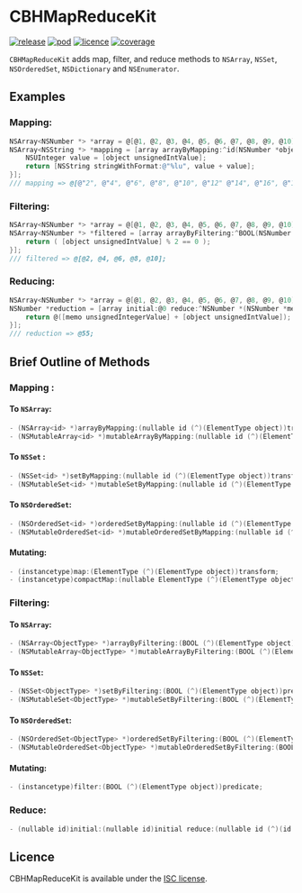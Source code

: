 # CBHMapReduceKit

[![release](https://img.shields.io/github/release/chris-huxtable/CBHMapReduceKit.svg)](https://github.com/chris-huxtable/CBHMapReduceKit/releases)
[![pod](https://img.shields.io/cocoapods/v/CBHMapReduceKit.svg)](https://cocoapods.org/pods/CBHMapReduceKit)
[![licence](https://img.shields.io/badge/licence-ISC-lightgrey.svg?cacheSeconds=2592000)](https://github.com/chris-huxtable/CBHMapReduceKit/blob/master/LICENSE)
[![coverage](https://img.shields.io/badge/coverage-100%25-brightgreen.svg?cacheSeconds=2592000)](https://github.com/chris-huxtable/CBHMapReduceKit)

`CBHMapReduceKit` adds  map, filter, and reduce methods to `NSArray`, `NSSet`, `NSOrderedSet`,  `NSDictionary` and `NSEnumerator`. 


## Examples

### Mapping:
```objective-c
NSArray<NSNumber *> *array = @[@1, @2, @3, @4, @5, @6, @7, @8, @9, @10];
NSArray<NSString *> *mapping = [array arrayByMapping:^id(NSNumber *object) {
	NSUInteger value = [object unsignedIntValue];
	return [NSString stringWithFormat:@"%lu", value + value];
}];
/// mapping => @[@"2", @"4", @"6", @"8", @"10", @"12" @"14", @"16", @"18", @"20"];
```

### Filtering:
```objective-c
NSArray<NSNumber *> *array = @[@1, @2, @3, @4, @5, @6, @7, @8, @9, @10];
NSArray<NSNumber *> *filtered = [array arrayByFiltering:^BOOL(NSNumber *object) {
	return ( [object unsignedIntValue] % 2 == 0 );
}];
/// filtered => @[@2, @4, @6, @8, @10];
```

### Reducing:
```objective-c
NSArray<NSNumber *> *array = @[@1, @2, @3, @4, @5, @6, @7, @8, @9, @10];
NSNumber *reduction = [array initial:@0 reduce:^NSNumber *(NSNumber *memo, NSNumber *object) {
	return @([memo unsignedIntegerValue] + [object unsignedIntValue]);
}];
/// reduction => @55;
```


## Brief Outline of Methods

### Mapping :

#### To `NSArray`:
```objective-c
- (NSArray<id> *)arrayByMapping:(nullable id (^)(ElementType object))transform;
- (NSMutableArray<id> *)mutableArrayByMapping:(nullable id (^)(ElementType object))transform;
```

#### To `NSSet` :
```objective-c
- (NSSet<id> *)setByMapping:(nullable id (^)(ElementType object))transform;
- (NSMutableSet<id> *)mutableSetByMapping:(nullable id (^)(ElementType object))transform;
```

#### To `NSOrderedSet`:
```objective-c
- (NSOrderedSet<id> *)orderedSetByMapping:(nullable id (^)(ElementType object))transform;
- (NSMutableOrderedSet<id> *)mutableOrderedSetByMapping:(nullable id (^)(ElementType object))transform;
```

#### Mutating:
```objective-c
- (instancetype)map:(ElementType (^)(ElementType object))transform;
- (instancetype)compactMap:(nullable ElementType (^)(ElementType object))transform;
```

### Filtering:

#### To `NSArray`:
```objective-c
- (NSArray<ObjectType> *)arrayByFiltering:(BOOL (^)(ElementType object))predicate;
- (NSMutableArray<ObjectType> *)mutableArrayByFiltering:(BOOL (^)(ElementType object))predicate;
```

#### To `NSSet`:
```objective-c
- (NSSet<ObjectType> *)setByFiltering:(BOOL (^)(ElementType object))predicate;
- (NSMutableSet<ObjectType> *)mutableSetByFiltering:(BOOL (^)(ElementType object))predicate;
```

#### To `NSOrderedSet`:
```objective-c
- (NSOrderedSet<ObjectType> *)orderedSetByFiltering:(BOOL (^)(ElementType object))predicate;
- (NSMutableOrderedSet<ObjectType> *)mutableOrderedSetByFiltering:(BOOL (^)(ElementType object))predicate;
```

#### Mutating:
```objective-c
- (instancetype)filter:(BOOL (^)(ElementType object))predicate;
```

### Reduce:

```objective-c
- (nullable id)initial:(nullable id)initial reduce:(nullable id (^)(id __nullable memo, ObjectType object))reduce;
```


## Licence
CBHMapReduceKit is available under the [ISC license](https://github.com/chris-huxtable/CBHMapReduceKit/blob/master/LICENSE).
